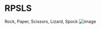# RPSLS
Rock, Paper, Scissors, Lizard, Spock
![image](https://user-images.githubusercontent.com/61948322/206930570-ca132872-e855-4122-b4e2-450d025f5729.png)
